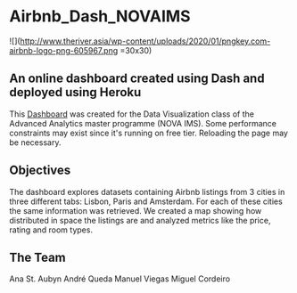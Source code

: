 # Airbnb_Dash_NOVAIMS

![](http://www.theriver.asia/wp-content/uploads/2020/01/pngkey.com-airbnb-logo-png-605967.png =30x30)

## An online dashboard created using Dash and deployed using Heroku

This [Dashboard](https://airbnb-dash-novaims.herokuapp.com/) was created for the Data Visualization class of the Advanced Analytics master programme (NOVA IMS). Some performance constraints may exist since it's running on free tier. Reloading the page may be necessary.

## Objectives

The dashboard explores datasets containing Airbnb listings from 3 cities in three different tabs: Lisbon, Paris and Amsterdam. For each of these cities the same information was retrieved. We created a map showing how distributed in space the listings are and analyzed metrics like the price, rating and room types.

## The Team

Ana St. Aubyn
André Queda
Manuel Viegas
Miguel Cordeiro
